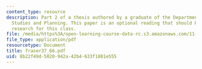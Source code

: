 ```yaml
---
content_type: resource
description: Part 2 of a thesis authored by a graduate of the Department of Urban
  Studies and Planning. This paper is an optional reading that should be useful in
  research for this class.
file: /media/https%3A/open-learning-course-data-rc.s3.amazonaws.com/11-423-information-and-communication-technologies-in-community-development-spring-2004/8b22f49d5020942a42b4633f1881e555_fraser37_66.pdf
file_type: application/pdf
resourcetype: Document
title: fraser37_66.pdf
uid: 8b22f49d-5020-942a-42b4-633f1881e555
---
```

